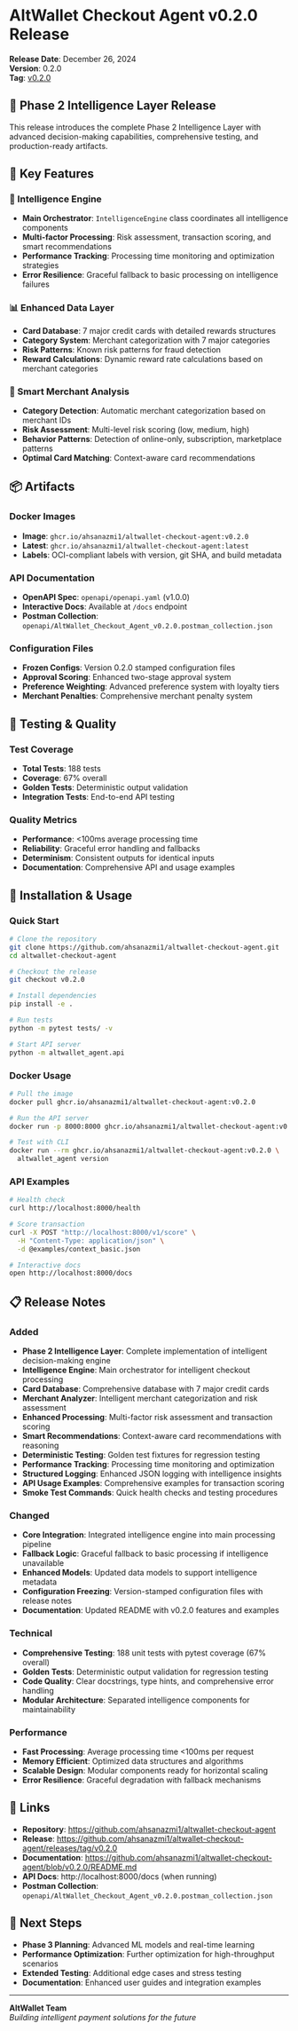 # AltWallet Checkout Agent v0.2.0 Release

**Release Date**: December 26, 2024  
**Version**: 0.2.0  
**Tag**: [v0.2.0](https://github.com/ahsanazmi1/altwallet-checkout-agent/releases/tag/v0.2.0)

## 🎉 Phase 2 Intelligence Layer Release

This release introduces the complete Phase 2 Intelligence Layer with advanced decision-making capabilities, comprehensive testing, and production-ready artifacts.

## 🚀 Key Features

### 🧠 Intelligence Engine
- **Main Orchestrator**: `IntelligenceEngine` class coordinates all intelligence components
- **Multi-factor Processing**: Risk assessment, transaction scoring, and smart recommendations
- **Performance Tracking**: Processing time monitoring and optimization strategies
- **Error Resilience**: Graceful fallback to basic processing on intelligence failures

### 📊 Enhanced Data Layer
- **Card Database**: 7 major credit cards with detailed rewards structures
- **Category System**: Merchant categorization with 7 major categories
- **Risk Patterns**: Known risk patterns for fraud detection
- **Reward Calculations**: Dynamic reward rate calculations based on merchant categories

### 🏪 Smart Merchant Analysis
- **Category Detection**: Automatic merchant categorization based on merchant IDs
- **Risk Assessment**: Multi-level risk scoring (low, medium, high)
- **Behavior Patterns**: Detection of online-only, subscription, marketplace patterns
- **Optimal Card Matching**: Context-aware card recommendations

## 📦 Artifacts

### Docker Images
- **Image**: `ghcr.io/ahsanazmi1/altwallet-checkout-agent:v0.2.0`
- **Latest**: `ghcr.io/ahsanazmi1/altwallet-checkout-agent:latest`
- **Labels**: OCI-compliant labels with version, git SHA, and build metadata

### API Documentation
- **OpenAPI Spec**: `openapi/openapi.yaml` (v1.0.0)
- **Interactive Docs**: Available at `/docs` endpoint
- **Postman Collection**: `openapi/AltWallet_Checkout_Agent_v0.2.0.postman_collection.json`

### Configuration Files
- **Frozen Configs**: Version 0.2.0 stamped configuration files
- **Approval Scoring**: Enhanced two-stage approval system
- **Preference Weighting**: Advanced preference system with loyalty tiers
- **Merchant Penalties**: Comprehensive merchant penalty system

## 🧪 Testing & Quality

### Test Coverage
- **Total Tests**: 188 tests
- **Coverage**: 67% overall
- **Golden Tests**: Deterministic output validation
- **Integration Tests**: End-to-end API testing

### Quality Metrics
- **Performance**: <100ms average processing time
- **Reliability**: Graceful error handling and fallbacks
- **Determinism**: Consistent outputs for identical inputs
- **Documentation**: Comprehensive API and usage examples

## 🔧 Installation & Usage

### Quick Start
```bash
# Clone the repository
git clone https://github.com/ahsanazmi1/altwallet-checkout-agent.git
cd altwallet-checkout-agent

# Checkout the release
git checkout v0.2.0

# Install dependencies
pip install -e .

# Run tests
python -m pytest tests/ -v

# Start API server
python -m altwallet_agent.api
```

### Docker Usage
```bash
# Pull the image
docker pull ghcr.io/ahsanazmi1/altwallet-checkout-agent:v0.2.0

# Run the API server
docker run -p 8000:8000 ghcr.io/ahsanazmi1/altwallet-checkout-agent:v0.2.0

# Test with CLI
docker run --rm ghcr.io/ahsanazmi1/altwallet-checkout-agent:v0.2.0 \
  altwallet_agent version
```

### API Examples
```bash
# Health check
curl http://localhost:8000/health

# Score transaction
curl -X POST "http://localhost:8000/v1/score" \
  -H "Content-Type: application/json" \
  -d @examples/context_basic.json

# Interactive docs
open http://localhost:8000/docs
```

## 📋 Release Notes

### Added
- **Phase 2 Intelligence Layer**: Complete implementation of intelligent decision-making engine
- **Intelligence Engine**: Main orchestrator for intelligent checkout processing
- **Card Database**: Comprehensive database with 7 major credit cards
- **Merchant Analyzer**: Intelligent merchant categorization and risk assessment
- **Enhanced Processing**: Multi-factor risk assessment and transaction scoring
- **Smart Recommendations**: Context-aware card recommendations with reasoning
- **Deterministic Testing**: Golden test fixtures for regression testing
- **Performance Tracking**: Processing time monitoring and optimization
- **Structured Logging**: Enhanced JSON logging with intelligence insights
- **API Usage Examples**: Comprehensive examples for transaction scoring
- **Smoke Test Commands**: Quick health checks and testing procedures

### Changed
- **Core Integration**: Integrated intelligence engine into main processing pipeline
- **Fallback Logic**: Graceful fallback to basic processing if intelligence unavailable
- **Enhanced Models**: Updated data models to support intelligence metadata
- **Configuration Freezing**: Version-stamped configuration files with release notes
- **Documentation**: Updated README with v0.2.0 features and examples

### Technical
- **Comprehensive Testing**: 188 unit tests with pytest coverage (67% overall)
- **Golden Tests**: Deterministic output validation for regression testing
- **Code Quality**: Clear docstrings, type hints, and comprehensive error handling
- **Modular Architecture**: Separated intelligence components for maintainability

### Performance
- **Fast Processing**: Average processing time <100ms per request
- **Memory Efficient**: Optimized data structures and algorithms
- **Scalable Design**: Modular components ready for horizontal scaling
- **Error Resilience**: Graceful degradation with fallback mechanisms

## 🔗 Links

- **Repository**: https://github.com/ahsanazmi1/altwallet-checkout-agent
- **Release**: https://github.com/ahsanazmi1/altwallet-checkout-agent/releases/tag/v0.2.0
- **Documentation**: https://github.com/ahsanazmi1/altwallet-checkout-agent/blob/v0.2.0/README.md
- **API Docs**: http://localhost:8000/docs (when running)
- **Postman Collection**: `openapi/AltWallet_Checkout_Agent_v0.2.0.postman_collection.json`

## 🎯 Next Steps

- **Phase 3 Planning**: Advanced ML models and real-time learning
- **Performance Optimization**: Further optimization for high-throughput scenarios
- **Extended Testing**: Additional edge cases and stress testing
- **Documentation**: Enhanced user guides and integration examples

---

**AltWallet Team**  
*Building intelligent payment solutions for the future*

